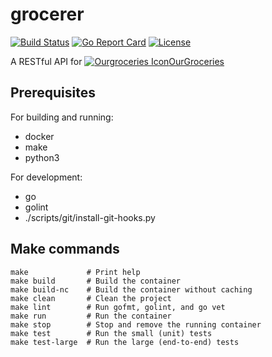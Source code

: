 # grocerer
[![Build Status](https://api.travis-ci.org/adammansfield/grocerer.svg?branch=master)](https://travis-ci.org/adammansfield/grocerer)
[![Go Report Card](https://goreportcard.com/badge/github.com/adammansfield/grocerer)](https://goreportcard.com/report/github.com/adammansfield/grocerer)
[![License](https://img.shields.io/github/license/adammansfield/grocerer.svg?style=flat-square)](https://github.com/adammansfield/grocerer/blob/master/LICENSE)

A RESTful API for [![Ourgroceries Icon](https://www.ourgroceries.com/favicon.ico)OurGroceries](https://www.ourgroceries.com/overview)

## Prerequisites
For building and running:
- docker
- make
- python3

For development:
- go
- golint
- ./scripts/git/install-git-hooks.py

## Make commands
```
make             # Print help
make build       # Build the container
make build-nc    # Build the container without caching
make clean       # Clean the project
make lint        # Run gofmt, golint, and go vet
make run         # Run the container
make stop        # Stop and remove the running container
make test        # Run the small (unit) tests
make test-large  # Run the large (end-to-end) tests
```
